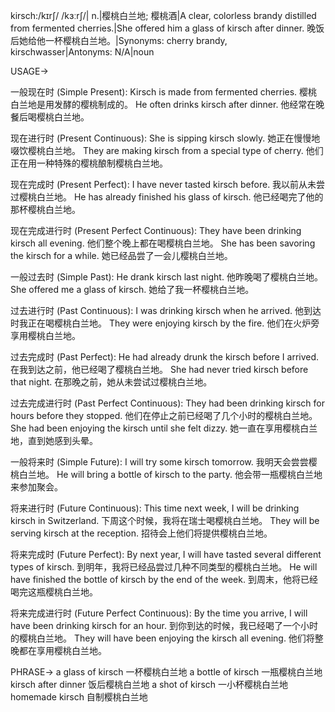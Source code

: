 kirsch:/kɪrʃ/ /kɜːrʃ/| n.|樱桃白兰地; 樱桃酒|A clear, colorless brandy distilled from fermented cherries.|She offered him a glass of kirsch after dinner. 晚饭后她给他一杯樱桃白兰地。|Synonyms: cherry brandy, kirschwasser|Antonyms: N/A|noun

USAGE->

一般现在时 (Simple Present):
Kirsch is made from fermented cherries. 樱桃白兰地是用发酵的樱桃制成的。
He often drinks kirsch after dinner. 他经常在晚餐后喝樱桃白兰地。

现在进行时 (Present Continuous):
She is sipping kirsch slowly. 她正在慢慢地啜饮樱桃白兰地。
They are making kirsch from a special type of cherry. 他们正在用一种特殊的樱桃酿制樱桃白兰地。

现在完成时 (Present Perfect):
I have never tasted kirsch before. 我以前从未尝过樱桃白兰地。
He has already finished his glass of kirsch. 他已经喝完了他的那杯樱桃白兰地。

现在完成进行时 (Present Perfect Continuous):
They have been drinking kirsch all evening. 他们整个晚上都在喝樱桃白兰地。
She has been savoring the kirsch for a while. 她已经品尝了一会儿樱桃白兰地。

一般过去时 (Simple Past):
He drank kirsch last night. 他昨晚喝了樱桃白兰地。
She offered me a glass of kirsch. 她给了我一杯樱桃白兰地。

过去进行时 (Past Continuous):
I was drinking kirsch when he arrived. 他到达时我正在喝樱桃白兰地。
They were enjoying kirsch by the fire. 他们在火炉旁享用樱桃白兰地。

过去完成时 (Past Perfect):
He had already drunk the kirsch before I arrived. 在我到达之前，他已经喝了樱桃白兰地。
She had never tried kirsch before that night. 在那晚之前，她从未尝试过樱桃白兰地。

过去完成进行时 (Past Perfect Continuous):
They had been drinking kirsch for hours before they stopped. 他们在停止之前已经喝了几个小时的樱桃白兰地。
She had been enjoying the kirsch until she felt dizzy. 她一直在享用樱桃白兰地，直到她感到头晕。


一般将来时 (Simple Future):
I will try some kirsch tomorrow. 我明天会尝尝樱桃白兰地。
He will bring a bottle of kirsch to the party. 他会带一瓶樱桃白兰地来参加聚会。


将来进行时 (Future Continuous):
This time next week, I will be drinking kirsch in Switzerland. 下周这个时候，我将在瑞士喝樱桃白兰地。
They will be serving kirsch at the reception.  招待会上他们将提供樱桃白兰地。

将来完成时 (Future Perfect):
By next year, I will have tasted several different types of kirsch. 到明年，我将已经品尝过几种不同类型的樱桃白兰地。
He will have finished the bottle of kirsch by the end of the week. 到周末，他将已经喝完这瓶樱桃白兰地。

将来完成进行时 (Future Perfect Continuous):
By the time you arrive, I will have been drinking kirsch for an hour. 到你到达的时候，我已经喝了一个小时的樱桃白兰地。
They will have been enjoying the kirsch all evening. 他们将整晚都在享用樱桃白兰地。


PHRASE->
a glass of kirsch 一杯樱桃白兰地
a bottle of kirsch 一瓶樱桃白兰地
kirsch after dinner 饭后樱桃白兰地
a shot of kirsch 一小杯樱桃白兰地
homemade kirsch  自制樱桃白兰地
